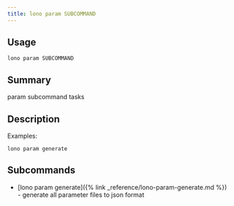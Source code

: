 ```yaml
---
title: lono param SUBCOMMAND
---
```


## Usage

    lono param SUBCOMMAND

## Summary

param subcommand tasks
## Description

Examples:

    lono param generate

## Subcommands

* [lono param generate]({% link _reference/lono-param-generate.md %}) - generate all parameter files to json format


